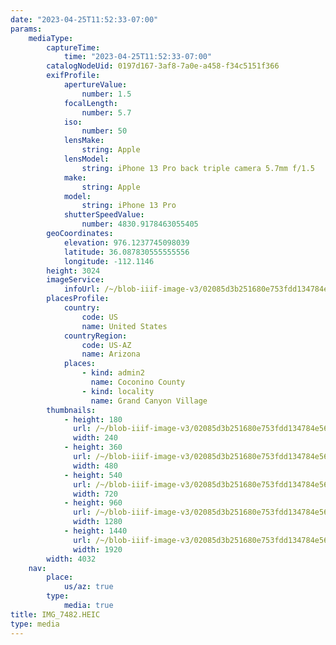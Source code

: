 ```yaml
---
date: "2023-04-25T11:52:33-07:00"
params:
    mediaType:
        captureTime:
            time: "2023-04-25T11:52:33-07:00"
        catalogNodeUid: 0197d167-3af8-7a0e-a458-f34c5151f366
        exifProfile:
            apertureValue:
                number: 1.5
            focalLength:
                number: 5.7
            iso:
                number: 50
            lensMake:
                string: Apple
            lensModel:
                string: iPhone 13 Pro back triple camera 5.7mm f/1.5
            make:
                string: Apple
            model:
                string: iPhone 13 Pro
            shutterSpeedValue:
                number: 4830.9178463055405
        geoCoordinates:
            elevation: 976.1237745098039
            latitude: 36.087830555555556
            longitude: -112.1146
        height: 3024
        imageService:
            infoUrl: /~/blob-iiif-image-v3/02085d3b251680e753fdd134784e5624cd99435c66b57cb0f57199ff0584150c/info.json
        placesProfile:
            country:
                code: US
                name: United States
            countryRegion:
                code: US-AZ
                name: Arizona
            places:
                - kind: admin2
                  name: Coconino County
                - kind: locality
                  name: Grand Canyon Village
        thumbnails:
            - height: 180
              url: /~/blob-iiif-image-v3/02085d3b251680e753fdd134784e5624cd99435c66b57cb0f57199ff0584150c/full/240%2C180/0/default.jpg
              width: 240
            - height: 360
              url: /~/blob-iiif-image-v3/02085d3b251680e753fdd134784e5624cd99435c66b57cb0f57199ff0584150c/full/480%2C360/0/default.jpg
              width: 480
            - height: 540
              url: /~/blob-iiif-image-v3/02085d3b251680e753fdd134784e5624cd99435c66b57cb0f57199ff0584150c/full/720%2C540/0/default.jpg
              width: 720
            - height: 960
              url: /~/blob-iiif-image-v3/02085d3b251680e753fdd134784e5624cd99435c66b57cb0f57199ff0584150c/full/1280%2C960/0/default.jpg
              width: 1280
            - height: 1440
              url: /~/blob-iiif-image-v3/02085d3b251680e753fdd134784e5624cd99435c66b57cb0f57199ff0584150c/full/1920%2C1440/0/default.jpg
              width: 1920
        width: 4032
    nav:
        place:
            us/az: true
        type:
            media: true
title: IMG_7482.HEIC
type: media
---
```

